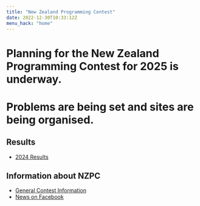 ```yaml
---
title: "New Zealand Programming Contest"
date: 2022-12-30T10:33:12Z
menu_hack: "home"
---
```

# Planning for the New Zealand Programming Contest for 2025 is underway.
# Problems are being set and sites are being organised.

## Results
* [2024 Results](/results/2024/) 

## Information about NZPC

* [General Contest Information](/about/)
* [News on Facebook](https://www.facebook.com/groups/625379865871965)